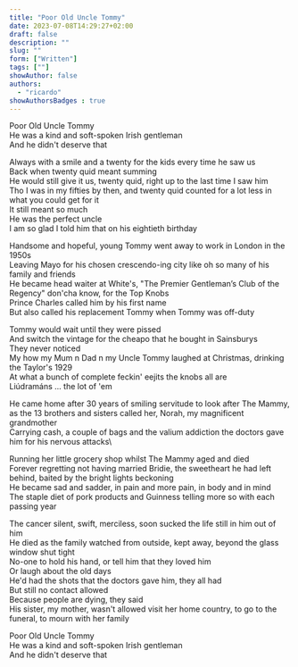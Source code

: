 ```yaml
---
title: "Poor Old Uncle Tommy"
date: 2023-07-08T14:29:27+02:00
draft: false
description: ""
slug: ""
form: ["Written"]
tags: [""]
showAuthor: false
authors:
  - "ricardo"
showAuthorsBadges : true
---
```


Poor Old Uncle Tommy\
He was a kind and soft-spoken Irish gentleman\
And he didn't deserve that

Always with a smile and a twenty for the kids every time he saw us\
Back when twenty quid meant summing\
He would still give it us, twenty quid, right up to the last time I saw him\
Tho I was in my fifties by then, and twenty quid counted for a lot less in what you could get for it\
It still meant so much\
He was the perfect uncle\
I am so glad I told him that on his eightieth birthday

Handsome and hopeful, young Tommy went away to work in London in the 1950s\
Leaving Mayo for his chosen crescendo-ing city like oh so many of his family and friends\
He became head waiter at White's, "The Premier Gentleman’s Club of the Regency" don'cha know, for the Top Knobs\
Prince Charles called him by his first name\
But also called his replacement Tommy when Tommy was off-duty

Tommy would wait until they were pissed\
And switch the vintage for the cheapo that he bought in Sainsburys\
They never noticed\
My how my Mum n Dad n my Uncle Tommy laughed at Christmas, drinking the Taylor's 1929\
At what a bunch of complete feckin' eejits the knobs all are\
Liúdramáns ... the lot of 'em

He came home after 30 years of smiling servitude to look after The Mammy, as the 13 brothers and sisters called her, Norah, my magnificent grandmother\
Carrying cash, a couple of bags and the valium addiction the doctors gave him for his nervous attacks\

Running her little grocery shop whilst The Mammy aged and died\
Forever regretting not having married Bridie, the sweetheart he had left behind, baited by the bright lights beckoning\
He became sad and sadder, in pain and more pain, in body and in mind\
The staple diet of pork products and Guinness telling more so with each passing year

The cancer silent, swift, merciless, soon sucked the life still in him out of him\
He died as the family watched from outside, kept away, beyond the glass window shut tight\
No-one to hold his hand, or tell him that they loved him\
Or laugh about the old days\
He'd had the shots that the doctors gave him, they all had\
But still no contact allowed\
Because people are dying, they said\
His sister, my mother, wasn't allowed visit her home country, to go to the funeral, to mourn with her family

Poor Old Uncle Tommy\
He was a kind and soft-spoken Irish gentleman\
And he didn't deserve that





